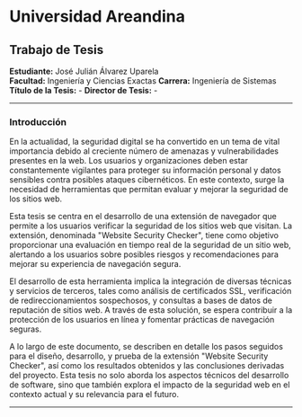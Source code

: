 # Universidad Areandina

## Trabajo de Tesis

**Estudiante:** José Julián Álvarez Uparela  
**Facultad:** Ingeniería y Ciencias Exactas
**Carrera:** Ingeniería de Sistemas
**Título de la Tesis:**   -
**Director de Tesis:** -

---

### Introducción

En la actualidad, la seguridad digital se ha convertido en un tema de vital importancia debido al creciente número de amenazas y vulnerabilidades presentes en la web. Los usuarios y organizaciones deben estar constantemente vigilantes para proteger su información personal y datos sensibles contra posibles ataques cibernéticos. En este contexto, surge la necesidad de herramientas que permitan evaluar y mejorar la seguridad de los sitios web.

Esta tesis se centra en el desarrollo de una extensión de navegador que permite a los usuarios verificar la seguridad de los sitios web que visitan. La extensión, denominada "Website Security Checker", tiene como objetivo proporcionar una evaluación en tiempo real de la seguridad de un sitio web, alertando a los usuarios sobre posibles riesgos y recomendaciones para mejorar su experiencia de navegación segura.

El desarrollo de esta herramienta implica la integración de diversas técnicas y servicios de terceros, tales como análisis de certificados SSL, verificación de redireccionamientos sospechosos, y consultas a bases de datos de reputación de sitios web. A través de esta solución, se espera contribuir a la protección de los usuarios en línea y fomentar prácticas de navegación seguras.

A lo largo de este documento, se describen en detalle los pasos seguidos para el diseño, desarrollo, y prueba de la extensión "Website Security Checker", así como los resultados obtenidos y las conclusiones derivadas del proyecto. Esta tesis no solo aborda los aspectos técnicos del desarrollo de software, sino que también explora el impacto de la seguridad web en el contexto actual y su relevancia para el futuro.

---
